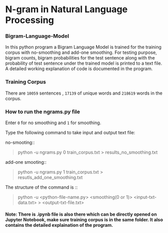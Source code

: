 # N-gram in Natural Language Processing
### Bigram-Language-Model
In this python program a Bigram Language Model is trained for the training corpus with no-smoothing and add-one smoothing. For testing purpose, bigram counts, bigram probabilities for the test sentence along with the probability of test sentence under the trained model is printed to a text file. A detailed working explanation of code is documented in the program.
### Training Corpus
There are `10059` sentences , `17139` of unique words and `218619` words in the corpus. 

### How to run the ngrams.py file
Enter `0` for no smoothing and `1` for smoothing.

Type the following command to take input and output text file:

no-smooting::
> python -u ngrams.py 0 train_corpus.txt > results_no_smoothing.txt

add-one smooting::
> python -u ngrams.py 1 train_corpus.txt > resutls_add_one_smoothing.txt

The structure of the command is ::
> python -u <python-file-name.py> <smoothing(0 or 1)> <input-txt-data.txt> > <output-txt-file.txt>

#### Note: There is .ipynb file is also there which can be directly opened on Jupyter Notebook, make sure training corpus is in the same folder. It also contains the detailed explaination of the program.


